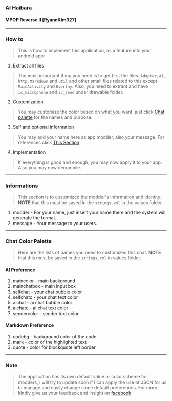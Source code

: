 ### AI Haibara
#### MPOP Reverse II [RyannKim327]

---
### How to
> This is how to implement this application, as a feature into your android app:

1. Extract all files
> The most important thing you need is to get first the files. `Adapter`, `AI`, `http`, `Markdown` and `util` and other smali files related to this except `MainActivity` and `Overlay`. Also, you need to extrant and have `ic_microphone` and `ic_send` under drawable folder.
2. Customization
> You may customize the color based on what you want, just click [Chat palette](#chat-color-palette) for the names and purpose.
3. Self and optional information
> You may add your name here as app modder, also your message. For references click [This Section](#informations)
4. Implementation
> If everything is good and enough, you may now apply it to your app. Also you may now decompile.

---
### Informations
> This section is to customized the modder's information and identity. **NOTE** that this must be saved in the `strings.xml` in the values folder.

1. modder - For your name, just insert your name there and the system will generate the format.
2. message - Your message to your users.

---
### Chat Color Palette
> Here are the lists of names you need to customized this chat. **NOTE** that this must be saved in the `strings.xml` in values folder.

#### AI Preference
1. maincolor  - main background
2. mainchatbox - main input box
3. selfchat - your chat bubble color
4. selfchatc - your chat text color
5. aichat - ai chat bubble color
6. aichatc - ai chat text color
7. sendercolor - sender text color

#### Markdown Preference
1. codebg - background color of the code
2. mark - color of the highlighted text
3. quote - color for blockquote left border

---
### Note
> The application has its own default value or color scheme for modders, I will try to update soon if I can apply the use of JSON for us to manage and easily change some default preferences. For more, kindly give us your feedback and insight on [facebook](https://facebook.com/MPOP.ph).

